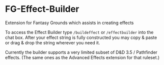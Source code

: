 # FG-Effect-Builder
Extension for Fantasy Grounds which assists in creating effects

To access the Effect Builder type `/buildeffect` or `/effectbuilder` into the chat box.
After your effect string is fully constructed you may copy & paste or drag & drop the string wherever you need it.

Currently the builder supports a very limited subset of D&D 3.5 / Pathfinder effects. (The same ones as the Advanced Effects extension for that ruleset.)